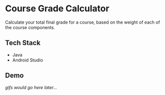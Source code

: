 # Course Grade Calculator

Calculate your total final grade for a course, based on the weight of each of the course components.

## Tech Stack

- Java
- Android Studio

## Demo

*gifs would go here later...*